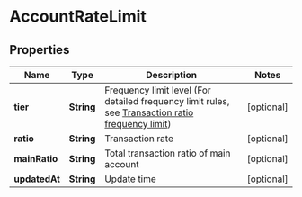 

# AccountRateLimit

## Properties

Name | Type | Description | Notes
------------ | ------------- | ------------- | -------------
**tier** | **String** | Frequency limit level (For detailed frequency limit rules, see [Transaction ratio frequency limit](#成交比率限频)) |  [optional]
**ratio** | **String** | Transaction rate |  [optional]
**mainRatio** | **String** | Total transaction ratio of main account |  [optional]
**updatedAt** | **String** | Update time |  [optional]



